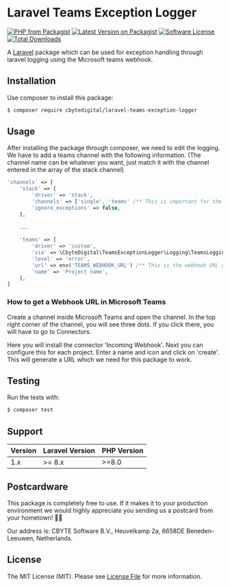 # Laravel Teams Exception Logger
[![PHP from Packagist](https://img.shields.io/packagist/php-v/cbytedigital/laravel-bi-data-export.svg)](https://packagist.org/packages/cbytedigital/laravel-bi-data-export)
[![Latest Version on Packagist](https://img.shields.io/packagist/v/cbytedigital/laravel-bi-data-export.svg)](https://packagist.org/packages/cbytedigital/laravel-bi-data-export)
[![Software License](https://img.shields.io/packagist/l/cbytedigital/laravel-bi-data-export.svg)](LICENSE.md)
[![Total Downloads](https://img.shields.io/packagist/dt/cbytedigital/laravel-bi-data-export.svg)](https://packagist.org/packages/cbytedigital/laravel-bi-data-export)

A [Laravel](https://laravel.com) package which can be used for exception handling through laravel logging using the Microsoft teams webhook.

## Installation

Use composer to install this package:

```bash
$ composer require cbytedigital/laravel-teams-exception-logger
```

## Usage

After installing the package through composer, we need to edit the logging. We have to add a teams channel with the following information. (The channel name can be whatever you want, just match it with the channel entered in the array of the stack channel)
```php
'channels' => [
    'stack' => [
        'driver' => 'stack',
        'channels' => ['single', 'teams' /** This is important for the channel to register properly */],
        'ignore_exceptions' => false,
    ],
    
    ...
    
    'teams' => [
        'driver' => 'custom',
        'via' => \CbyteDigital\TeamsExceptionLogger\Logging\TeamsLoggingChannel::class,
        'level' => 'error',
        'url' => env('TEAMS_WEBHOOK_URL') /** This is the webhook URL generated by Teams */,
        'name' => 'Project name',
    ],
]
```

### How to get a Webhook URL in Microsoft Teams

Create a channel inside Microsoft Teams and open the channel. In the top right corner of the channel, you will see three dots. If you click there, you will have to go to Connectors.

Here you will install the connector 'Incoming Webhook'. Next you can configure this for each project. Enter a name and icon and click on 'create'. This will generate a URL which we need for this package to work.

## Testing
Run the tests with:
```bash
$ composer test
```

## Support

| Version | Laravel Version | PHP Version |
|---- |-----------------|-------------|
| 1.x | \>= 8.x         | \>=8.0      |

## Postcardware

This package is completely free to use. If it makes it to your production environment we would highly appreciate you sending us a postcard from your hometown! 👏🏼

Our address is: CBYTE Software B.V., Heuvelkamp 2a, 6658DE Beneden-Leeuwen, Netherlands.

## License

The MIT License (MIT). Please see [License File](LICENSE.md) for more information.
